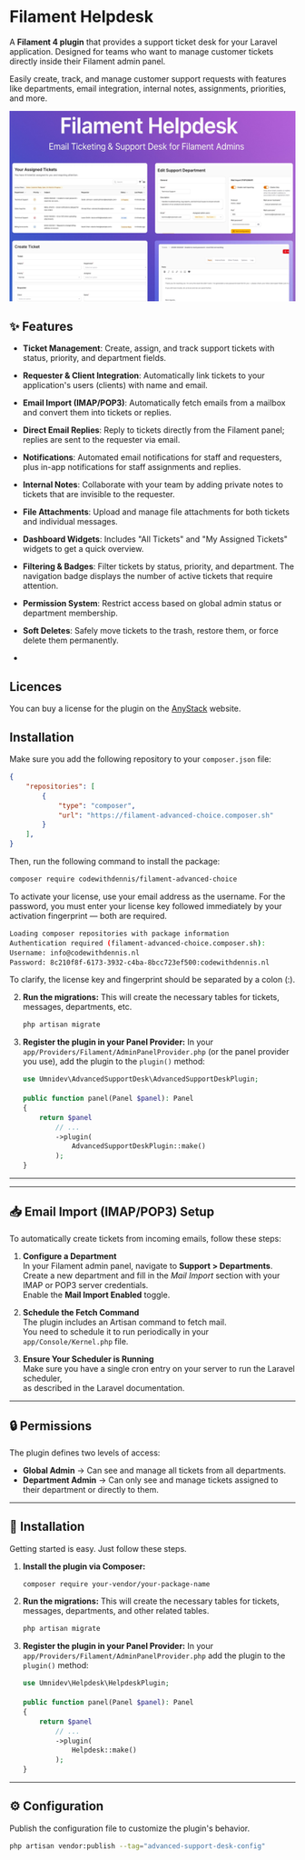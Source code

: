 # Filament Helpdesk

A **Filament 4 plugin** that provides a support ticket desk for your Laravel application. Designed for teams who want to manage customer tickets directly inside their Filament admin panel.

Easily create, track, and manage customer support requests with features like departments, email integration, internal notes, assignments, priorities, and more.


![thumbnail.jpg](thumbnail.jpg)


## ✨ Features

-    **Ticket Management**: Create, assign, and track support tickets with status, priority, and department fields.
-    **Requester & Client Integration**: Automatically link tickets to your application's users (clients) with name and email.
-    **Email Import (IMAP/POP3)**: Automatically fetch emails from a mailbox and convert them into tickets or replies.
-    **Direct Email Replies**: Reply to tickets directly from the Filament panel; replies are sent to the requester via email.
-    **Notifications**: Automated email notifications for staff and requesters, plus in-app notifications for staff assignments and replies.
-    **Internal Notes**: Collaborate with your team by adding private notes to tickets that are invisible to the requester.
-    **File Attachments**: Upload and manage file attachments for both tickets and individual messages.
-    **Dashboard Widgets**: Includes "All Tickets" and "My Assigned Tickets" widgets to get a quick overview.
-    **Filtering & Badges**: Filter tickets by status, priority, and department. The navigation badge displays the number of active tickets that require attention.
-    **Permission System**: Restrict access based on global admin status or department membership.
-    **Soft Deletes**: Safely move tickets to the trash, restore them, or force delete them permanently.

-    
## Licences
You can buy a license for the plugin on the [AnyStack](https://checkout.anystack.sh/filament-advanced-choice) website.

## Installation

Make sure you add the following repository to your `composer.json` file:

```json
{
    "repositories": [
        {
            "type": "composer",
            "url": "https://filament-advanced-choice.composer.sh"
        }
    ],
}
```

Then, run the following command to install the package:

```bash
composer require codewithdennis/filament-advanced-choice
```

To activate your license, use your email address as the username. For the password, you must enter your license key followed immediately by your activation fingerprint — both are required.

```bash 
Loading composer repositories with package information
Authentication required (filament-advanced-choice.composer.sh):
Username: info@codewithdennis.nl
Password: 8c210f8f-6173-3932-c4ba-8bcc723ef500:codewithdennis.nl
```

To clarify, the license key and fingerprint should be separated by a colon (:).

2.  **Run the migrations:**
    This will create the necessary tables for tickets, messages, departments, etc.
    ```bash
    php artisan migrate
    ```
    
3.  **Register the plugin in your Panel Provider:**
    In your `app/Providers/Filament/AdminPanelProvider.php` (or the panel provider you use), add the plugin to the `plugin()` method:
    ```php
    use Umnidev\AdvancedSupportDesk\AdvancedSupportDeskPlugin;

    public function panel(Panel $panel): Panel
    {
        return $panel
            // ...
            ->plugin(
                AdvancedSupportDeskPlugin::make()
            );
    }
    ```
---



---

## 📥 Email Import (IMAP/POP3) Setup

To automatically create tickets from incoming emails, follow these steps:

1. **Configure a Department**  
   In your Filament admin panel, navigate to **Support > Departments**.  
   Create a new department and fill in the *Mail Import* section with your IMAP or POP3 server credentials.  
   Enable the **Mail Import Enabled** toggle.

2. **Schedule the Fetch Command**  
   The plugin includes an Artisan command to fetch mail.  
   You need to schedule it to run periodically in your `app/Console/Kernel.php` file.

3. **Ensure Your Scheduler is Running**  
   Make sure you have a single cron entry on your server to run the Laravel scheduler,  
   as described in the Laravel documentation.

---

## 🔒 Permissions

The plugin defines two levels of access:

- **Global Admin** → Can see and manage all tickets from all departments.  
- **Department Admin** → Can only see and manage tickets assigned to their department or directly to them.

---

## 🚀 Installation

Getting started is easy. Just follow these steps.

1.  **Install the plugin via Composer:**
    ```bash
    composer require your-vendor/your-package-name
    ```

2.  **Run the migrations:**
    This will create the necessary tables for tickets, messages, departments, and other related tables.
    ```bash
    php artisan migrate
    ```

3.  **Register the plugin in your Panel Provider:**
    In your `app/Providers/Filament/AdminPanelProvider.php` add the plugin to the `plugin()` method:
    ```php
    use Umnidev\Helpdesk\HelpdeskPlugin;

    public function panel(Panel $panel): Panel
    {
        return $panel
            // ...
            ->plugin(
                Helpdesk::make()
            );
    }
    ```

---

## ⚙️ Configuration

Publish the configuration file to customize the plugin's behavior.

```bash
php artisan vendor:publish --tag="advanced-support-desk-config"
```
